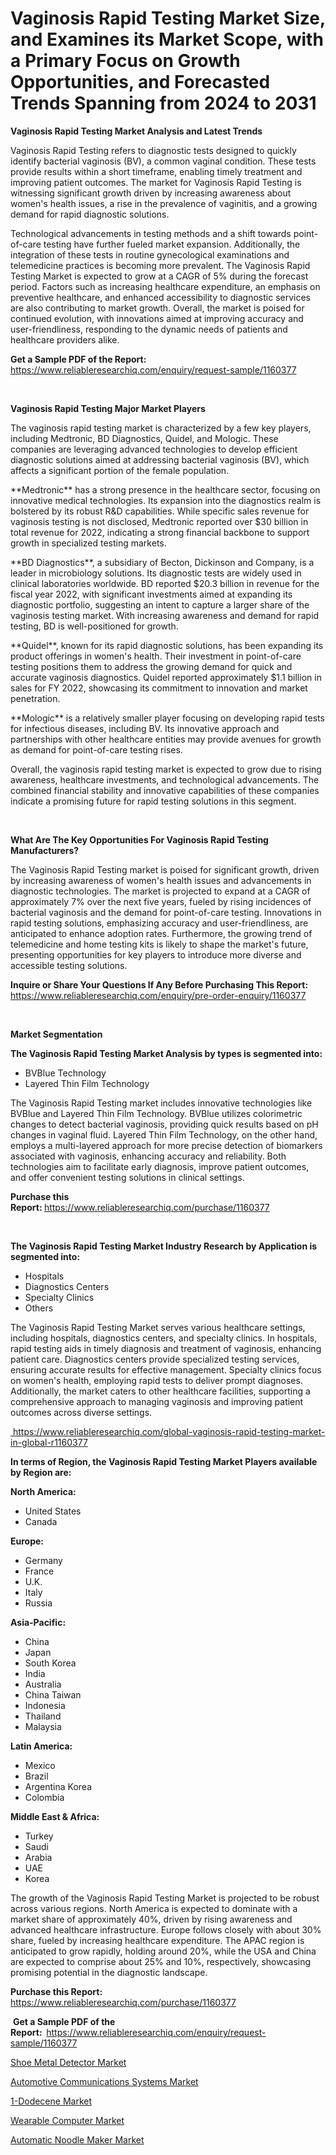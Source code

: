 <p><h1>Vaginosis Rapid Testing Market Size, and Examines its Market Scope, with a Primary Focus on Growth Opportunities, and Forecasted Trends Spanning from 2024 to 2031</h1></p><p><strong>Vaginosis Rapid Testing Market Analysis and Latest Trends</strong></p>
<p><p>Vaginosis Rapid Testing refers to diagnostic tests designed to quickly identify bacterial vaginosis (BV), a common vaginal condition. These tests provide results within a short timeframe, enabling timely treatment and improving patient outcomes. The market for Vaginosis Rapid Testing is witnessing significant growth driven by increasing awareness about women's health issues, a rise in the prevalence of vaginitis, and a growing demand for rapid diagnostic solutions.</p><p>Technological advancements in testing methods and a shift towards point-of-care testing have further fueled market expansion. Additionally, the integration of these tests in routine gynecological examinations and telemedicine practices is becoming more prevalent. The Vaginosis Rapid Testing Market is expected to grow at a CAGR of 5% during the forecast period. Factors such as increasing healthcare expenditure, an emphasis on preventive healthcare, and enhanced accessibility to diagnostic services are also contributing to market growth. Overall, the market is poised for continued evolution, with innovations aimed at improving accuracy and user-friendliness, responding to the dynamic needs of patients and healthcare providers alike.</p></p>
<p><strong>Get a Sample PDF of the Report:&nbsp;</strong> <a href="https://www.reliableresearchiq.com/enquiry/request-sample/1160377?utm_campaign=1141&utm_medium=2&utm_source=Github&utm_content=ia&utm_term=18102024&utm_id=vaginosis-rapid-testing">https://www.reliableresearchiq.com/enquiry/request-sample/1160377</a></p>
<p>&nbsp;</p>
<p><strong>Vaginosis Rapid Testing Major Market Players</strong></p>
<p><p>The vaginosis rapid testing market is characterized by a few key players, including Medtronic, BD Diagnostics, Quidel, and Mologic. These companies are leveraging advanced technologies to develop efficient diagnostic solutions aimed at addressing bacterial vaginosis (BV), which affects a significant portion of the female population.</p><p>**Medtronic** has a strong presence in the healthcare sector, focusing on innovative medical technologies. Its expansion into the diagnostics realm is bolstered by its robust R&D capabilities. While specific sales revenue for vaginosis testing is not disclosed, Medtronic reported over $30 billion in total revenue for 2022, indicating a strong financial backbone to support growth in specialized testing markets.</p><p>**BD Diagnostics**, a subsidiary of Becton, Dickinson and Company, is a leader in microbiology solutions. Its diagnostic tests are widely used in clinical laboratories worldwide. BD reported $20.3 billion in revenue for the fiscal year 2022, with significant investments aimed at expanding its diagnostic portfolio, suggesting an intent to capture a larger share of the vaginosis testing market. With increasing awareness and demand for rapid testing, BD is well-positioned for growth.</p><p>**Quidel**, known for its rapid diagnostic solutions, has been expanding its product offerings in women's health. Their investment in point-of-care testing positions them to address the growing demand for quick and accurate vaginosis diagnostics. Quidel reported approximately $1.1 billion in sales for FY 2022, showcasing its commitment to innovation and market penetration.</p><p>**Mologic** is a relatively smaller player focusing on developing rapid tests for infectious diseases, including BV. Its innovative approach and partnerships with other healthcare entities may provide avenues for growth as demand for point-of-care testing rises.</p><p>Overall, the vaginosis rapid testing market is expected to grow due to rising awareness, healthcare investments, and technological advancements. The combined financial stability and innovative capabilities of these companies indicate a promising future for rapid testing solutions in this segment.</p></p>
<p>&nbsp;</p>
<p><strong>What Are The Key Opportunities For Vaginosis Rapid Testing Manufacturers?</strong></p>
<p><p>The Vaginosis Rapid Testing market is poised for significant growth, driven by increasing awareness of women's health issues and advancements in diagnostic technologies. The market is projected to expand at a CAGR of approximately 7% over the next five years, fueled by rising incidences of bacterial vaginosis and the demand for point-of-care testing. Innovations in rapid testing solutions, emphasizing accuracy and user-friendliness, are anticipated to enhance adoption rates. Furthermore, the growing trend of telemedicine and home testing kits is likely to shape the market's future, presenting opportunities for key players to introduce more diverse and accessible testing solutions.</p></p>
<p><strong>Inquire or Share Your Questions If Any Before Purchasing This Report:</strong> <a href="https://www.reliableresearchiq.com/enquiry/pre-order-enquiry/1160377?utm_campaign=1141&utm_medium=2&utm_source=Github&utm_content=ia&utm_term=18102024&utm_id=vaginosis-rapid-testing">https://www.reliableresearchiq.com/enquiry/pre-order-enquiry/1160377</a></p>
<p>&nbsp;</p>
<p><strong>Market Segmentation</strong></p>
<p><strong>The Vaginosis Rapid Testing Market Analysis by types is segmented into:</strong></p>
<p><ul><li>BVBlue Technology</li><li>Layered Thin Film Technology</li></ul></p>
<p><p>The Vaginosis Rapid Testing market includes innovative technologies like BVBlue and Layered Thin Film Technology. BVBlue utilizes colorimetric changes to detect bacterial vaginosis, providing quick results based on pH changes in vaginal fluid. Layered Thin Film Technology, on the other hand, employs a multi-layered approach for more precise detection of biomarkers associated with vaginosis, enhancing accuracy and reliability. Both technologies aim to facilitate early diagnosis, improve patient outcomes, and offer convenient testing solutions in clinical settings.</p></p>
<p><strong>Purchase this Report:&nbsp;</strong><a href="https://www.reliableresearchiq.com/purchase/1160377?utm_campaign=1141&utm_medium=2&utm_source=Github&utm_content=ia&utm_term=18102024&utm_id=vaginosis-rapid-testing">https://www.reliableresearchiq.com/purchase/1160377</a></p>
<p>&nbsp;</p>
<p><strong>The Vaginosis Rapid Testing Market Industry Research by Application is segmented into:</strong></p>
<p><ul><li>Hospitals</li><li>Diagnostics Centers</li><li>Specialty Clinics</li><li>Others</li></ul></p>
<p><p>The Vaginosis Rapid Testing Market serves various healthcare settings, including hospitals, diagnostics centers, and specialty clinics. In hospitals, rapid testing aids in timely diagnosis and treatment of vaginosis, enhancing patient care. Diagnostics centers provide specialized testing services, ensuring accurate results for effective management. Specialty clinics focus on women's health, employing rapid tests to deliver prompt diagnoses. Additionally, the market caters to other healthcare facilities, supporting a comprehensive approach to managing vaginosis and improving patient outcomes across diverse settings.</p></p>
<p><a href="https://www.reliableresearchiq.com/global-vaginosis-rapid-testing-market-in-global-r1160377?utm_campaign=1141&utm_medium=2&utm_source=Github&utm_content=ia&utm_term=18102024&utm_id=vaginosis-rapid-testing">&nbsp;https://www.reliableresearchiq.com/global-vaginosis-rapid-testing-market-in-global-r1160377</a></p>
<p><strong>In terms of Region, the Vaginosis Rapid Testing Market Players available by Region are:</strong></p>
<p>
    <p> <strong> North America: </strong>
        <ul>
            <li>United States</li>
            <li>Canada</li>
        </ul>
        </p> 
    <p> <strong> Europe: </strong>
        <ul>
            <li>Germany</li>
            <li>France</li>
            <li>U.K.</li>
            <li>Italy</li>
            <li>Russia</li>
        </ul>
        </p> 
    <p> <strong> Asia-Pacific: </strong>
        <ul>
            <li>China</li>
            <li>Japan</li>
            <li>South Korea</li>
            <li>India</li>
            <li>Australia</li>
            <li>China Taiwan</li>
            <li>Indonesia</li>
            <li>Thailand</li>
            <li>Malaysia</li>
        </ul>
        </p> 
    <p> <strong> Latin America: </strong>
        <ul>
            <li>Mexico</li>
            <li>Brazil</li>
            <li>Argentina Korea</li>
            <li>Colombia</li>
        </ul>
        </p> 
    <p> <strong> Middle East & Africa: </strong>
        <ul>
            <li>Turkey</li>
            <li>Saudi</li>
            <li>Arabia</li>
            <li>UAE</li>
            <li>Korea</li>
        </ul>
    </p>
    </p>
<p><p>The growth of the Vaginosis Rapid Testing Market is projected to be robust across various regions. North America is expected to dominate with a market share of approximately 40%, driven by rising awareness and advanced healthcare infrastructure. Europe follows closely with about 30% share, fueled by increasing healthcare expenditure. The APAC region is anticipated to grow rapidly, holding around 20%, while the USA and China are expected to comprise about 25% and 10%, respectively, showcasing promising potential in the diagnostic landscape.</p></p>
<p><strong>Purchase this Report: </strong><a href="https://www.reliableresearchiq.com/purchase/1160377?utm_campaign=1141&utm_medium=2&utm_source=Github&utm_content=ia&utm_term=18102024&utm_id=vaginosis-rapid-testing">https://www.reliableresearchiq.com/purchase/1160377</a></p>
<p>&nbsp;<strong>Get a Sample PDF of the Report:&nbsp;&nbsp;</strong><a href="https://www.reliableresearchiq.com/enquiry/request-sample/1160377?utm_campaign=1141&utm_medium=2&utm_source=Github&utm_content=ia&utm_term=18102024&utm_id=vaginosis-rapid-testing">https://www.reliableresearchiq.com/enquiry/request-sample/1160377</a></p>
<p><strong></strong></p>
<p><p><a href="https://issuu.com/reportprime-2/docs/shoe-metal-detector-market-size-203_589f53d5226a65?utm_campaign=1141&utm_medium=2&utm_source=Github&utm_content=ia&utm_term=18102024&utm_id=vaginosis-rapid-testing">Shoe Metal Detector Market</a></p><p><a href="https://github.com/shivermasallash/Market-Research-Report-List-1/blob/main/automotive-communications-systems-market.md?utm_campaign=1141&utm_medium=2&utm_source=Github&utm_content=ia&utm_term=18102024&utm_id=vaginosis-rapid-testing">Automotive Communications Systems Market</a></p><p><a href="https://github.com/pespeyervi/Market-Research-Report-List-1/blob/main/1-dodecene-market.md?utm_campaign=1141&utm_medium=2&utm_source=Github&utm_content=ia&utm_term=18102024&utm_id=vaginosis-rapid-testing">1-Dodecene Market</a></p><p><a href="https://www.linkedin.com/pulse/driving-forces-global-wearable-computer-market-trends-applications-zmude?utm_campaign=1141&utm_medium=2&utm_source=Github&utm_content=ia&utm_term=18102024&utm_id=vaginosis-rapid-testing">Wearable Computer Market</a></p><p><a href="https://issuu.com/reportprime-2/docs/automatic-noodle-maker-market-size-_cc42d0cdfe06c1?utm_campaign=1141&utm_medium=2&utm_source=Github&utm_content=ia&utm_term=18102024&utm_id=vaginosis-rapid-testing">Automatic Noodle Maker Market</a></p></p>